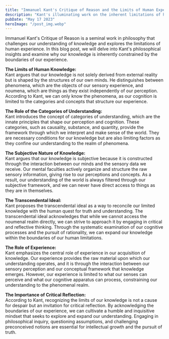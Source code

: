 ```yaml
---
title: "Immanuel Kant's Critique of Reason and the Limits of Human Experience"
description: "Kant's illuminating work on the inherent limitations of human experience and the boundaries of our knowledge..."
pubDate: "May 17 2023"
heroImage: "/post_img.webp"
---
```

Immanuel Kant's Critique of Reason is a seminal work in philosophy that challenges our understanding of knowledge and explores the limitations of human experience. In this blog post, we will delve into Kant's philosophical insights and examine why our knowledge is inherently constrained by the boundaries of our experience.

**The Limits of Human Knowledge:**  
Kant argues that our knowledge is not solely derived from external reality but is shaped by the structures of our own minds. He distinguishes between phenomena, which are the objects of our sensory experience, and noumena, which are things as they exist independently of our perception. According to Kant, we can only know the phenomena, as our cognition is limited to the categories and concepts that structure our experience.

**The Role of the Categories of Understanding:**  
Kant introduces the concept of categories of understanding, which are the innate principles that shape our perception and cognition. These categories, such as causality, substance, and quantity, provide the framework through which we interpret and make sense of the world. They are necessary conditions for our knowledge but are also limiting factors as they confine our understanding to the realm of phenomena.

**The Subjective Nature of Knowledge:**  
Kant argues that our knowledge is subjective because it is constructed through the interaction between our minds and the sensory data we receive. Our mental faculties actively organize and structure the raw sensory information, giving rise to our perceptions and concepts. As a result, our understanding of the world is always filtered through our subjective framework, and we can never have direct access to things as they are in themselves.

**The Transcendental Ideal:**  
Kant proposes the transcendental ideal as a way to reconcile our limited knowledge with the human quest for truth and understanding. The transcendental ideal acknowledges that while we cannot access the noumenal realm directly, we can strive to approach it by engaging in critical and reflective thinking. Through the systematic examination of our cognitive processes and the pursuit of rationality, we can expand our knowledge within the boundaries of our human limitations.

**The Role of Experience:**  
Kant emphasizes the central role of experience in our acquisition of knowledge. Our experience provides the raw material upon which our understanding operates, and it is through the interaction between our sensory perception and our conceptual framework that knowledge emerges. However, our experience is limited to what our senses can perceive and what our cognitive apparatus can process, constraining our understanding to the phenomenal realm.

**The Importance of Critical Reflection:**  
According to Kant, recognizing the limits of our knowledge is not a cause for despair but an invitation for critical reflection. By acknowledging the boundaries of our experience, we can cultivate a humble and inquisitive mindset that seeks to explore and expand our understanding. Engaging in philosophical inquiry, questioning assumptions, and challenging preconceived notions are essential for intellectual growth and the pursuit of truth.
